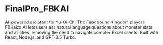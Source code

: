 # FinalPro_FBKAI
AI-powered assistant for Yu-Gi-Oh: The Falsebound Kingdom players. FBKaizo AI lets users ask natural language questions about monster stats and abilities, removing the need to navigate complex Excel sheets. Built with React, Node.js, and GPT-3.5 Turbo.
